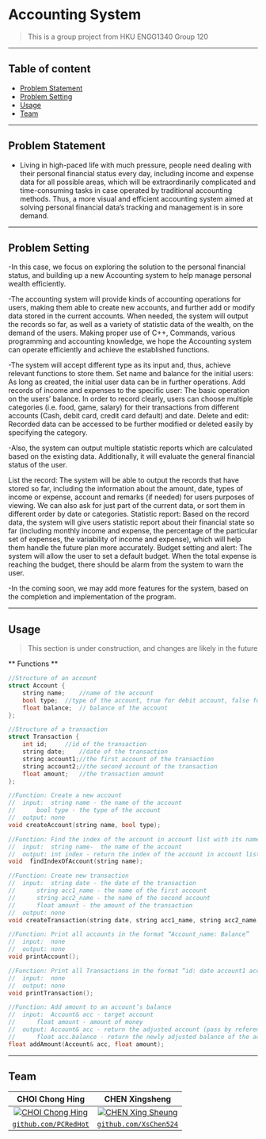 # Accounting System

> This is a group project from HKU ENGG1340 Group 120

---

## Table of content

- [Problem Statement](#problem-statement)
- [Problem Setting](#problem-setting)
- [Usage](#usage)
- [Team](#team)

---

## Problem Statement

- Living in high-paced life with much pressure, people need dealing with their personal financial status every day, including income and expense data for all possible areas, which will be extraordinarily complicated and time-consuming tasks in case operated by traditional accounting methods. Thus, a more visual and efficient accounting system aimed at solving personal financial data’s tracking and management is in sore demand.

---

## Problem Setting

-In this case, we focus on exploring the solution to the personal financial status, and building up a new Accounting system to help manage personal wealth efficiently.

-The accounting system will provide kinds of accounting operations for users, making them able to create new accounts, and further add or modify data stored in the current accounts. When needed, the system will output the records so far, as well as a variety of statistic data of the wealth, on the demand of the users. Making proper use of C++, Commands, various programming and accounting knowledge, we hope the Accounting system can operate efficiently and achieve the established functions.

-The system will accept different type as its input and, thus, achieve relevant functions to store them.
Set name and balance for the initial users: As long as created, the initial user data can be in further operations.
Add records of income and expenses to the specific user: The basic operation on the users’ balance. In order to record clearly, users can choose multiple categories (i.e. food, game, salary) for their transactions from different accounts (Cash, debit card, credit card default) and date.
Delete and edit: Recorded data can be accessed to be further modified or deleted easily by specifying the category.

-Also, the system can output multiple statistic reports which are calculated based on the existing data. Additionally, it will evaluate the general financial status of the user.

List the record: The system will be able to output the records that have stored so far, including the information about the amount, date, types of income or expense, account and remarks (if needed) for users purposes of viewing. We can also ask for just part of the current data, or sort them in different order by date or categories.
Statistic report: Based on the record data, the system will give users statistic report about their financial state so far (including monthly income and expense, the percentage of the particular set of expenses, the variability of income and expense), which will help them handle the future plan more accurately.
Budget setting and alert: The system will allow the user to set a default budget. When the total expense is reaching the budget, there should be alarm from the system to warn the user.

-In the coming soon, we may add more features for the system, based on the completion and implementation of the program.


---

## Usage

> This section is under construction, and changes are likely in the future

** Functions **
```C++
//Structure of an account
struct Account {
 	string name; 	//name of the account
 	bool type; 	//type of the account, true for debit account, false for credit account
 	float balance; 	// balance of the account
};

//Structure of a transaction
struct Transaction {
 	int id;		//id of the transaction
	string date;	//date of the transaction
	string account1;//the first account of the transaction
	string account2;//the second account of the transaction
	float amount;	//the transaction amount
};

//Function: Create a new account
//	input: 	string name - the name of the account
//		bool type - the type of the account
//	output:	none
void createAccount(string name, bool type);

//Function: Find the index of the account in account list with its name
//	input:	string name-  the name of the account
//	output:	int index - return the index of the account in account list
void  findIndexOfAccount(string name);

//Function: Create new transaction
//	input:	string date - the date of the transaction
//		string acc1_name - the name of the first account
//		string acc2_name - the name of the second account
//		float amount - the amount of the transaction
//	output:	none
void createTransaction(string date, string acc1_name, string acc2_name, float amount);

//Function: Print all accounts in the format “Account_name: Balance”
//	input:	none
//	output:	none
void printAccount();

//Function: Print all Transactions in the format “id: date account1 account2 amount”
//	input:	none
//	output:	none
void printTransaction();

//Function: Add amount to an account’s balance
//	input:	Account& acc - target account
//		float amount - amount of money
//	output:	Account& acc - return the adjusted account (pass by reference)
//		float acc.balance - return the newly adjusted balance of the account
float addAmount(Account& acc, float amount);
```

---

## Team

| **CHOI Chong Hing** | **CHEN Xingsheng** | 
| :---: |:---:|
| [![CHOI Chong Hing](https://i.imgur.com/elZNX0z.jpg)](https://github.com/PCRedHot)    | [![CHEN Xing Sheung](https://i.imgur.com/xasWEFT.jpg)](https://github.com/XsChen524) | 
| <a href="https://github.com/PCRedHot" target="_blank">`github.com/PCRedHot`</a> | <a href="https://github.com/XsChen524" target="_blank">`github.com/XsChen524`</a> | 
